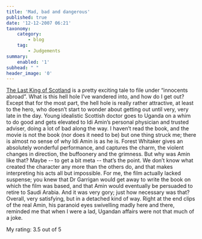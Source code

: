 ```yaml
---
title: 'Mad, bad and dangerous'
published: true
date: '12-12-2007 06:21'
taxonomy:
    category:
        - blog
    tag:
        - Judgements
summary:
    enabled: '1'
subhead: " "
header_image: '0'
---
```


[The Last King of Scotland](https://imdb.com/title/tt0455590/) is a pretty exciting tale to file under “innocents abroad”. What is this hell hole I’ve wandered into, and how do I get out? Except that for the most part, the hell hole is really rather attractive, at least to the hero, who doesn’t start to wonder about getting out until very, very late in the day. Young idealistic Scottish doctor goes to Uganda on a whim to do good and gets elevated to Idi Amin’s personal physician and trusted adviser, doing a lot of bad along the way. I haven’t read the book, and the movie is not the book (nor does it need to be) but one thing struck me; there is almost no sense of why Idi Amin is as he is. Forest Whitaker gives an absolutely wonderful performance, and captures the charm, the violent changes in direction, the buffoonery and the grimness. But why was Amin like that? Maybe -- to get a bit meta -- that’s the point. We don’t know what created the character any more than the others do, and that makes interpreting his acts all but impossible. For me, the film actually lacked suspense; you knew that Dr Garrigan would get away to write the book on which the film was based, and that Amin would eventually be persuaded to retire to Saudi Arabia. And it was very gory; just how necessary was that? Overall, very satisfying, but in a detached kind of way. Right at the end clips of the real Amin, his paranoid eyes swivelling madly here and there, reminded me that when I were a lad, Ugandan affairs were not that much of a joke.

My rating: 3.5 out of 5
